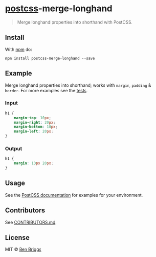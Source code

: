 # [postcss][postcss]-merge-longhand

> Merge longhand properties into shorthand with PostCSS.

## Install

With [npm](https://npmjs.org/package/postcss-merge-longhand) do:

```
npm install postcss-merge-longhand --save
```

## Example

Merge longhand properties into shorthand; works with `margin`, `padding` &
`border`. For more examples see the [tests](src/__tests__/index.js).

### Input

```css
h1 {
    margin-top: 10px;
    margin-right: 20px;
    margin-bottom: 10px;
    margin-left: 20px;
}
```

### Output

```css
h1 {
    margin: 10px 20px;
}
```

## Usage

See the [PostCSS documentation](https://github.com/postcss/postcss#usage) for
examples for your environment.

## Contributors

See [CONTRIBUTORS.md](https://github.com/cssnano/cssnano/blob/master/CONTRIBUTORS.md).

## License

MIT © [Ben Briggs](https://beneb.info)

[postcss]: https://github.com/postcss/postcss
